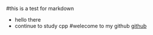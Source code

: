 #this is a test for markdown
* hello there 
* continue to study cpp 
#welecome to my github
[github](http://github.com/pengwubj)

